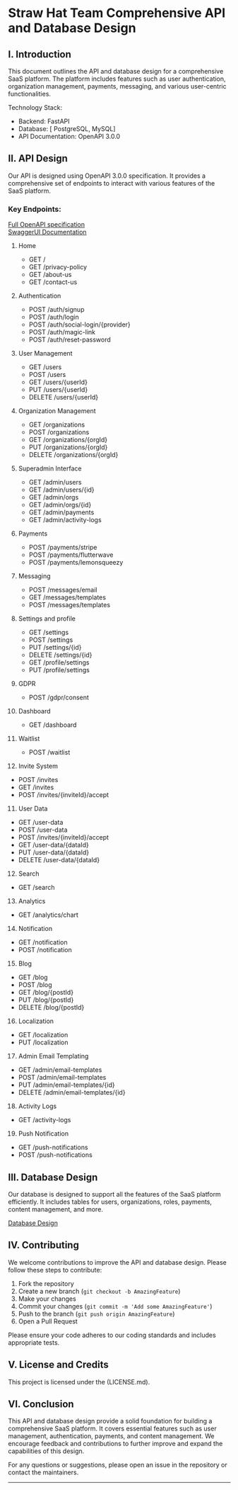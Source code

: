 # Straw Hat Team Comprehensive API and Database Design

## I. Introduction

This document outlines the API and database design for a comprehensive SaaS platform. The platform includes features such as user authentication, organization management, payments, messaging, and various user-centric functionalities.

Technology Stack:
- Backend: FastAPI
- Database: [ PostgreSQL, MySQL]
- API Documentation: OpenAPI 3.0.0

## II. API Design

Our API is designed using OpenAPI 3.0.0 specification. It provides a comprehensive set of endpoints to interact with various features of the SaaS platform.

### Key Endpoints:

[Full OpenAPI specification](https://github.com/dammycute/straw_hat_team/blob/straw_hat_team/api_specs.yaml) <br />
[SwaggerUI Documentation](https://app.swaggerhub.com/apis-docs/JUSTCOVENANT_1/your-api/1.0.0)

1. Home
   - GET /
   - GET /privacy-policy
   - GET /about-us
   - GET /contact-us

2. Authentication
   - POST /auth/signup
   - POST /auth/login
   - POST /auth/social-login/{provider}
   - POST /auth/magic-link
   - POST /auth/reset-password

3. User Management
   - GET /users
   - POST /users
   - GET /users/{userId}
   - PUT /users/{userId}
   - DELETE /users/{userId}

4. Organization Management
   - GET /organizations
   - POST /organizations
   - GET /organizations/{orgId}
   - PUT /organizations/{orgId}
   - DELETE /organizations/{orgId}

5. Superadmin Interface
   - GET /admin/users
   - GET /admin/users/{id}
   - GET /admin/orgs
   - GET /admin/orgs/{id}
   - GET /admin/payments
   - GET /admin/activity-logs

6. Payments
   - POST /payments/stripe
   - POST /payments/flutterwave
   - POST /payments/lemonsqueezy

7. Messaging
   - POST /messages/email
   - GET /messages/templates
   - POST /messages/templates

8. Settings and profile
   - GET /settings
   - POST /settings
   - PUT /settings/{id}
   - DELETE /settings/{id}
   - GET /profile/settings
   - PUT /profile/settings

7. GDPR
   - POST /gdpr/consent

8. Dashboard
   - GET /dashboard

9. Waitlist
   - POST /waitlist

10. Invite System
   - POST /invites
   - GET /invites
   - POST /invites/{inviteId}/accept

11. User Data
   - GET /user-data
   - POST /user-data
   - POST /invites/{inviteId}/accept
   - GET /user-data/{dataId}
   - PUT /user-data/{dataId}
   - DELETE /user-data/{dataId}

12. Search
   - GET /search

13. Analytics
   - GET /analytics/chart

14. Notification
   - GET /notification
   - POST /notification

15. Blog
   - GET /blog
   - POST /blog
   - GET /blog/{postId}
   - PUT /blog/{postId}
   - DELETE /blog/{postId}

16. Localization
   - GET /localization
   - PUT /localization

17. Admin Email Templating
   - GET /admin/email-templates
   - POST /admin/email-templates
   - PUT /admin/email-templates/{id}
   - DELETE /admin/email-templates/{id}

18. Activity Logs
   - GET /activity-logs

19. Push Notification
   - GET /push-notifications
   - POST /push-notifications

## III. Database Design

Our database is designed to support all the features of the SaaS platform efficiently. It includes tables for users, organizations, roles, payments, content management, and more.

[Database Design](https://github.com/dammycute/straw_hat_team/blob/justcovenenat/dbdesign.png)



## IV. Contributing

We welcome contributions to improve the API and database design. Please follow these steps to contribute:

1. Fork the repository
2. Create a new branch (`git checkout -b AmazingFeature`)
3. Make your changes
4. Commit your changes (`git commit -m 'Add some AmazingFeature'`)
5. Push to the branch (`git push origin AmazingFeature`)
6. Open a Pull Request

Please ensure your code adheres to our coding standards and includes appropriate tests.

## V. License and Credits

This project is licensed under the (LICENSE.md).

## VI. Conclusion

This API and database design provide a solid foundation for building a comprehensive SaaS platform. It covers essential features such as user management, authentication, payments, and content management. We encourage feedback and contributions to further improve and expand the capabilities of this design.

For any questions or suggestions, please open an issue in the repository or contact the maintainers.

---

